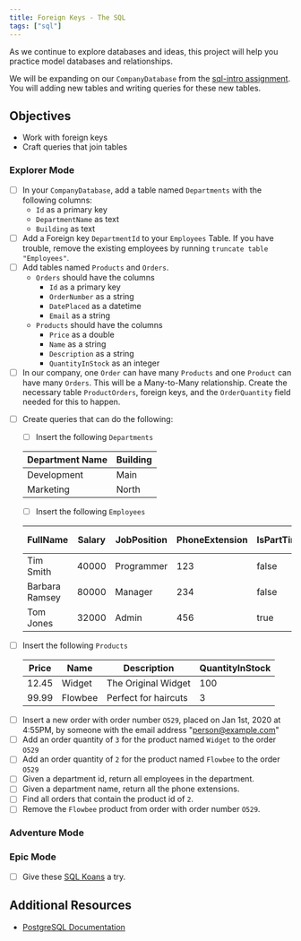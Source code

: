 ```yaml
---
title: Foreign Keys - The SQL
tags: ["sql"]
---
```


As we continue to explore databases and ideas, this project will help you
practice model databases and relationships.

We will be expanding on our `CompanyDatabase` from the
[sql-intro assignment](/assignments/sql-intro). You will adding new tables and
writing queries for these new tables.

## Objectives

- Work with foreign keys
- Craft queries that join tables

### Explorer Mode

- [ ] In your `CompanyDatabase`, add a table named `Departments` with the
      following columns:
  - `Id` as a primary key
  - `DepartmentName` as text
  - `Building` as text
- [ ] Add a Foreign key `DepartmentId` to your `Employees` Table. If you have
      trouble, remove the existing employees by running
      `truncate table "Employees"`.
- [ ] Add tables named `Products` and `Orders`.
  - `Orders` should have the columns
    - `Id` as a primary key
    - `OrderNumber` as a string
    - `DatePlaced` as a datetime
    - `Email` as a string
  - `Products` should have the columns
    - `Price` as a double
    - `Name` as a string
    - `Description` as a string
    - `QuantityInStock` as an integer
- [ ] In our company, one `Order` can have many `Products` and one `Product` can
      have many `Orders`. This will be a Many-to-Many relationship. Create the
      necessary table `ProductOrders`, foreign keys, and the `OrderQuantity`
      field needed for this to happen.

* [ ] Create queries that can do the following:

  - [ ] Insert the following `Departments`

  | Department Name | Building |
  | --------------- | -------- |
  | Development     | Main     |
  | Marketing       | North    |

  - [ ] Insert the following `Employees`

  | FullName       | Salary | JobPosition | PhoneExtension | IsPartTime | Department Id |
  | -------------- | ------ | ----------- | -------------- | ---------- | ------------- |
  | Tim Smith      | 40000  | Programmer  | 123            | false      | 1             |
  | Barbara Ramsey | 80000  | Manager     | 234            | false      | 1             |
  | Tom Jones      | 32000  | Admin       | 456            | true       | 2             |

- [ ] Insert the following `Products`

  | Price | Name    | Description          | QuantityInStock |
  | ----- | ------- | -------------------- | --------------- |
  | 12.45 | Widget  | The Original Widget  | 100             |
  | 99.99 | Flowbee | Perfect for haircuts | 3               |

* [ ] Insert a new order with order number `O529`, placed on Jan 1st, 2020 at
      4:55PM, by someone with the email address "person@example.com"
* [ ] Add an order quantity of `3` for the product named `Widget` to the order
      `O529`
* [ ] Add an order quantity of `2` for the product named `Flowbee` to the order
      `O529`
* [ ] Given a department id, return all employees in the department.
* [ ] Given a department name, return all the phone extensions.
* [ ] Find all orders that contain the product id of `2`.
* [ ] Remove the `Flowbee` product from order with order number `O529`.

### Adventure Mode

### Epic Mode

- [ ] Give these [SQL Koans](https://sqlkoans.com/) a try.

## Additional Resources

- [PostgreSQL Documentation](https://www.postgresql.org/docs/)
